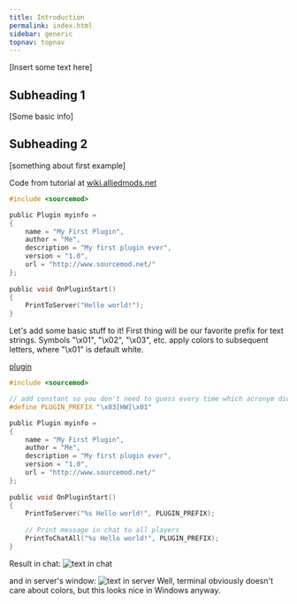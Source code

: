 ```yaml
---
title: Introduction
permalink: index.html
sidebar: generic
topnav: topnav
---
```


[Insert some text here]

## Subheading 1

[Some basic info]

## Subheading 2

[something about first example]

Code from tutorial at <a href="https://wiki.alliedmods.net/Introduction_to_sourcemod_plugins">wiki.alliedmods.net</a>

```c
#include <sourcemod>

public Plugin myinfo =
{
	name = "My First Plugin",
	author = "Me",
	description = "My first plugin ever",
	version = "1.0",
	url = "http://www.sourcemod.net/"
};
 
public void OnPluginStart()
{
	PrintToServer("Hello world!");
}
```

Let's add some basic stuff to it! 
First thing will be our favorite prefix for text strings. Symbols "\x01", "\x02", "\x03", etc. apply colors to subsequent letters, where "\x01" is default white.

<a href="https://github.com/DiretideCandy/Blade-Symphony-Plugin-Examples/blob/master/addons/sourcemod/scripting/examples/hello_world_modified.sp">plugin</a>
```c
#include <sourcemod>

// add constant so you don't need to guess every time which acronym did you choose
#define PLUGIN_PREFIX "\x03[HW]\x01"

public Plugin myinfo =
{
	name = "My First Plugin",
	author = "Me",
	description = "My first plugin ever",
	version = "1.0",
	url = "http://www.sourcemod.net/"
};
 
public void OnPluginStart()
{
	PrintToServer("%s Hello world!", PLUGIN_PREFIX);
	
	// Print message in chat to all players
	PrintToChatAll("%s Hello world!", PLUGIN_PREFIX);
}
```

Result in chat:
<img class="img-responsive img-full" src="{{ site.baseurl }}/img/index_hw_chat.png" alt="text in chat">

and in server's window:
<img class="img-responsive img-full" src="{{ site.baseurl }}/img/index_hw_server.png" alt="text in server">
Well, terminal obviously doesn't care about colors, but this looks nice in Windows anyway.

